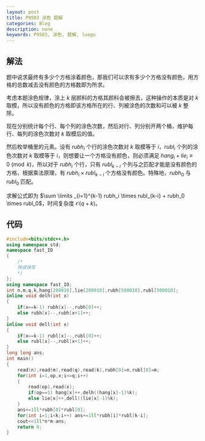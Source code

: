 ```yaml
---
layout: post
title: P9583 涂色 题解
categories: Blog
description: none
keywords: P9583, 涂色, 题解, luogu
---
```


## 解法

题中说求最终有多少个方格涂着颜色，那我们可以求有多少个方格没有颜色，用方格的总数减去没有颜色的方格数即为所求。

考虑本题涂色规律，涂上 $k$ 层颜料的方格其颜料会被擦去，这种操作的本质是对 $k$ 取模，所以没有颜色的方格即该方格所在的行、列被涂色的次数和可以被 $k$ 整除。

现在分别统计每个行、每个列的涂色次数，然后对行、列分别开两个桶，维护每行、每列的涂色次数对 $k$ 取模后的值。

然后枚举桶里的元素。设有 $rubh_i$ 个行的涂色次数对 $k$ 取模等于 $i$，$rubl_i$ 个列的涂色次数对 $k$ 取模等于 $i$，则想要让一个方格没有颜色，则必须满足 $hang_i + lie_i \equiv 0 \pmod{k}$，所以对于 $rubh_i$ 个行，只有 $rubl_{k-i}$ 个列与之匹配才能是没有颜色的方格，根据乘法原理，有 $rubh_i \times rubl_{k-i}$ 个方格没有颜色。特殊地，$rubh_0$ 与 $rubl_0$ 匹配。

求解公式即为 $\sum \limits _{i=1}^{k-1} rubh_i \times rubl_{k-i} + rubh_0 \times rubl_0$，时间复杂度 $\mathcal{O}(q + k)$。

## 代码

```cpp
#include<bits/stdc++.h>
using namespace std;
namespace fast_IO
{
	/*
	快读快写
	*/
};
using namespace fast_IO;
int n,m,q,k,hang[200010],lie[200010],rubh[500010],rubl[500010];
inline void delh(int x)
{
	if(x==k-1) rubh[x]--,rubh[0]++;
	else rubh[x]--,rubh[x+1]++;
}
inline void dell(int x)
{
	if(x==k-1) rubl[x]--,rubl[0]++;
	else rubl[x]--,rubl[x+1]++;
}
long long ans;
int main()
{
	read(n),read(m),read(q),read(k),rubh[0]=n,rubl[0]=m;
	for(int i=1,op,x;i<=q;i++)
	{
		read(op),read(x);
		if(op==1) hang[x]++,delh((hang[x]-1)%k);
		else lie[x]++,dell((lie[x]-1)%k);
	}
	ans+=1ll*rubh[0]*rubl[0];
	for(int i=1;i<k;i++) ans+=1ll*rubh[i]*rubl[k-i];
	cout<<1ll*n*m-ans;
	return 0;
}
```
